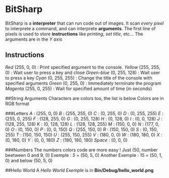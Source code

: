 # BitSharp
BitSharp is a **interpreter** that can run code out of images.
It scan *every pixel* to interprete a command, and can interprete **arguments**.
The first line of pixels is used to store **instructions** like *printing*, *set title*, etc...
The arguments are in the *Y axis*

## Instructions
*Red* (255, 0, 0) : Print specified argument to the console.
*Yellow* (255, 255, 0) : Wait user to press a key and close
*Green-blue* (0, 255, 128) : Wait user to press a key
*Cyan* (0, 255, 255) : Change the title of the console with specified arguments
*Green* (0, 255, 0) : Immediately terminate the program
*Magenta* (255, 0, 255) : Wait for specified amount of time (in seconds)

##String Arguments
Characters are colors too, the list is below
Colors are in RGB format

###Letters
*A* : (255, 0, 0)
*B* : (255, 255, 0)
*C* : (0, 255, 0)
*D* : (0, 255, 255)
*E* : (255, 0, 255)
*F* : (128, 255, 0)
*G* : (0, 255, 128)
*H* : (0, 128, 0)
*I* : (0, 0, 128)
*J* : (128, 255, 128)
*K* : (0, 128, 128)
*L* : (128, 128, 255)
*M* : (150, 0, 0)
*N* : (177, 0, 0)
*O* : (0, 150, 0)
*P* : (0, 0, 150)
*Q* : (255, 150, 0)
*R* : (150, 150, 0)
*S* : (0, 150, 255)
*T* : (150, 150, 150)
*U* : (255, 150, 255)
*V* : (180, 0, 0)
*W* : (180, 180, 0)
*X* : (0, 180, 0)
*Y* : (0, 0, 180)
*Z* : (180, 180, 180)
*Space* : (0, 0, 0)

###Numbers
The numbers colors code are more easy !
Just (50, number beetween 0 and 9, 0)
Exemple : *5* = (50, 5, 0)
Another Exemple : *15* = (50, 1, 0) and below (50, 5, 0)

##Hello World
A *Hello World Exemple* is in **Bin/Debug/hello_world.png**
